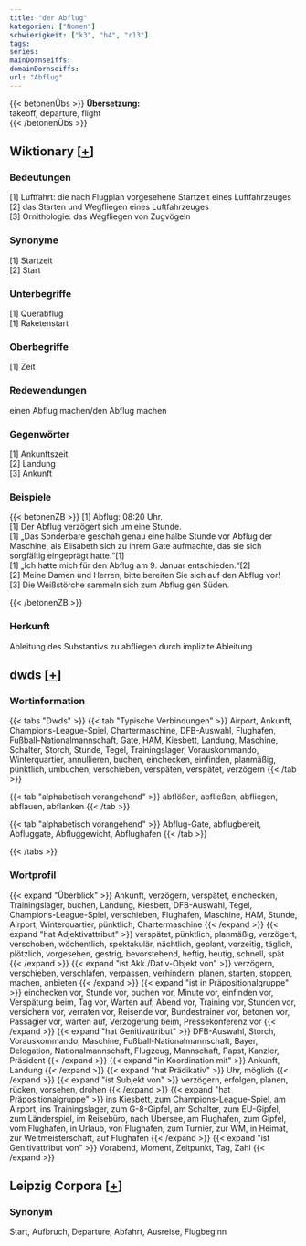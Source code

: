 ```yaml
---
title: "der Abflug"
kategorien: ["Nomen"]
schwierigkeit: ["k3", "h4", "r13"]
tags:
series:
mainDornseiffs:
domainDornseiffs:
url: "Abflug"
---
```


{{< betonenÜbs >}}
**Übersetzung:**  
takeoff, departure, flight  
{{< /betonenÜbs >}}

## Wiktionary [[+](https://de.wiktionary.org/wiki/Abflug)]

### Bedeutungen
[1] Luftfahrt: die nach Flugplan vorgesehene Startzeit eines Luftfahrzeuges  
[2] das Starten und Wegfliegen eines Luftfahrzeuges  
[3] Ornithologie: das Wegfliegen von Zugvögeln  

### Synonyme
[1] Startzeit  
[2] Start  

### Unterbegriffe
[1] Querabflug  
[1] Raketenstart  

### Oberbegriffe
[1] Zeit  

### Redewendungen
einen Abflug machen/den Abflug machen  

### Gegenwörter
[1] Ankunftszeit  
[2] Landung  
[3] Ankunft  

### Beispiele
{{< betonenZB >}}
[1] Abflug: 08:20 Uhr.  
[1] Der Abflug verzögert sich um eine Stunde.  
[1] „Das Sonderbare geschah genau eine halbe Stunde vor Abflug der Maschine, als Elisabeth sich zu ihrem Gate aufmachte, das sie sich sorgfältig eingeprägt hatte.“[1]  
[1] „Ich hatte mich für den Abflug am 9. Januar entschieden.“[2]  
[2] Meine Damen und Herren, bitte bereiten Sie sich auf den Abflug vor!  
[3] Die Weißstörche sammeln sich zum Abflug gen Süden.  

{{< /betonenZB >}}
### Herkunft
Ableitung des Substantivs zu abfliegen durch implizite Ableitung  



## dwds [[+](https://www.dwds.de/wb/Abflug)]

### Wortinformation
{{< tabs "Dwds" >}}
{{< tab "Typische Verbindungen" >}}
Airport, Ankunft, Champions-League-Spiel, Chartermaschine, DFB-Auswahl, Flughafen, Fußball-Nationalmannschaft, Gate, HAM, Kiesbett, Landung, Maschine, Schalter, Storch, Stunde, Tegel, Trainingslager, Vorauskommando, Winterquartier, annullieren, buchen, einchecken, einfinden, planmäßig, pünktlich, umbuchen, verschieben, verspäten, verspätet, verzögern
{{< /tab >}}

{{< tab "alphabetisch vorangehend" >}}
abflößen, abfließen, abfliegen, abflauen, abflanken
{{< /tab >}}

{{< tab "alphabetisch vorangehend" >}}
Abflug-Gate, abflugbereit, Abfluggate, Abfluggewicht, Abflughafen
{{< /tab >}}

{{< /tabs >}}

### Wortprofil
{{< expand "Überblick" >}} Ankunft, verzögern, verspätet, einchecken, Trainingslager, buchen, Landung, Kiesbett, DFB-Auswahl, Tegel, Champions-League-Spiel, verschieben, Flughafen, Maschine, HAM, Stunde, Airport, Winterquartier, pünktlich, Chartermaschine {{< /expand >}}
{{< expand "hat Adjektivattribut" >}} verspätet, pünktlich, planmäßig, verzögert, verschoben, wöchentlich, spektakulär, nächtlich, geplant, vorzeitig, täglich, plötzlich, vorgesehen, gestrig, bevorstehend, heftig, heutig, schnell, spät {{< /expand >}}
{{< expand "ist Akk./Dativ-Objekt von" >}} verzögern, verschieben, verschlafen, verpassen, verhindern, planen, starten, stoppen, machen, anbieten {{< /expand >}}
{{< expand "ist in Präpositionalgruppe" >}} einchecken vor, Stunde vor, buchen vor, Minute vor, einfinden vor, Verspätung beim, Tag vor, Warten auf, Abend vor, Training vor, Stunden vor, versichern vor, verraten vor, Reisende vor, Bundestrainer vor, betonen vor, Passagier vor, warten auf, Verzögerung beim, Pressekonferenz vor {{< /expand >}}
{{< expand "hat Genitivattribut" >}} DFB-Auswahl, Storch, Vorauskommando, Maschine, Fußball-Nationalmannschaft, Bayer, Delegation, Nationalmannschaft, Flugzeug, Mannschaft, Papst, Kanzler, Präsident {{< /expand >}}
{{< expand "in Koordination mit" >}} Ankunft, Landung {{< /expand >}}
{{< expand "hat Prädikativ" >}} Uhr, möglich {{< /expand >}}
{{< expand "ist Subjekt von" >}} verzögern, erfolgen, planen, rücken, vorsehen, drohen {{< /expand >}}
{{< expand "hat Präpositionalgruppe" >}} ins Kiesbett, zum Champions-League-Spiel, am Airport, ins Trainingslager, zum G-8-Gipfel, am Schalter, zum EU-Gipfel, zum Länderspiel, im Reisebüro, nach Übersee, am Flughafen, zum Gipfel, vom Flughafen, in Urlaub, von Flughafen, zum Turnier, zur WM, in Heimat, zur Weltmeisterschaft, auf Flughafen {{< /expand >}}
{{< expand "ist Genitivattribut von" >}} Vorabend, Moment, Zeitpunkt, Tag, Zahl {{< /expand >}}

## Leipzig Corpora [[+](https://corpora.uni-leipzig.de/en/res?word=Abflug&corpusId=deu_newscrawl-public_2018)]


### Synonym
Start, Aufbruch, Departure, Abfahrt, Ausreise, Flugbeginn

